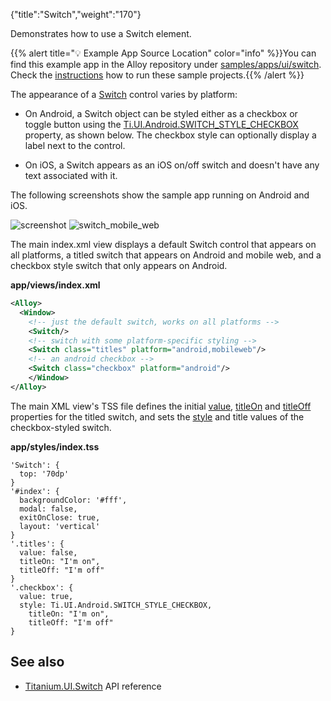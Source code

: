 {"title":"Switch","weight":"170"}

Demonstrates how to use a Switch element.

{{% alert title="💡 Example App Source Location" color="info" %}}You can find this example app in the Alloy repository under [samples/apps/ui/switch](https://github.com/appcelerator/alloy/tree/master/samples/apps/ui/switch). Check the [instructions](/docs/appc/Alloy_Framework/Alloy_Guide/Alloy_Test_Apps/) how to run these sample projects.{{% /alert %}}

The appearance of a [Switch](#!/api/Titanium.UI.Switch) control varies by platform:

* On Android, a Switch object can be styled either as a checkbox or toggle button using the [Ti.UI.Android.SWITCH\_STYLE\_CHECKBOX](#!/api/Titanium.UI.Switch-property-style) property, as shown below. The checkbox style can optionally display a label next to the control.

* On iOS, a Switch appears as an iOS on/off switch and doesn't have any text associated with it.

The following screenshots show the sample app running on Android and iOS.

![screenshot](/Images/appc/download/attachments/41845773/screenshot.png) ![switch_mobile_web](/Images/appc/download/attachments/41845773/switch_mobile_web.png)

The main index.xml view displays a default Switch control that appears on all platforms, a titled switch that appears on Android and mobile web, and a checkbox style switch that only appears on Android.

**app/views/index.xml**

```xml
<Alloy>
  <Window>
    <!-- just the default switch, works on all platforms -->
    <Switch/>
    <!-- switch with some platform-specific styling -->
    <Switch class="titles" platform="android,mobileweb"/>
    <!-- an android checkbox -->
    <Switch class="checkbox" platform="android"/>
    </Window>
</Alloy>
```

The main XML view's TSS file defines the initial [value](#!/api/Titanium.UI.Switch-property-value), [titleOn](#!/api/Titanium.UI.Switch-property-titleOn) and [titleOff](#!/api/Titanium.UI.Switch-property-titleOff) properties for the titled switch, and sets the [style](#!/api/Titanium.UI.Switch-property-style) and title values of the checkbox-styled switch.

**app/styles/index.tss**

```
'Switch': {
  top: '70dp'
}
'#index': {
  backgroundColor: '#fff',
  modal: false,
  exitOnClose: true,
  layout: 'vertical'
}
'.titles': {
  value: false,
  titleOn: "I'm on",
  titleOff: "I'm off"
}
'.checkbox': {
  value: true,
  style: Ti.UI.Android.SWITCH_STYLE_CHECKBOX,
    titleOn: "I'm on",
    titleOff: "I'm off"
}
```

## See also

* [Titanium.UI.Switch](#!/api/Titanium.UI.Switch) API reference
